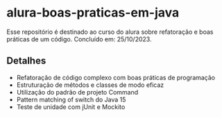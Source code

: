 # alura-boas-praticas-em-java
Esse repositório é destinado ao curso do alura sobre refatoração e boas práticas de um código.
Concluído em: 25/10/2023.

## Detalhes
- Refatoração de código complexo com boas práticas de programação
- Estruturação de métodos e classes de modo eficaz
- Utilização do padrão de projeto Command
- Pattern matching of switch do Java 15
- Teste de unidade com jUnit e Mockito
